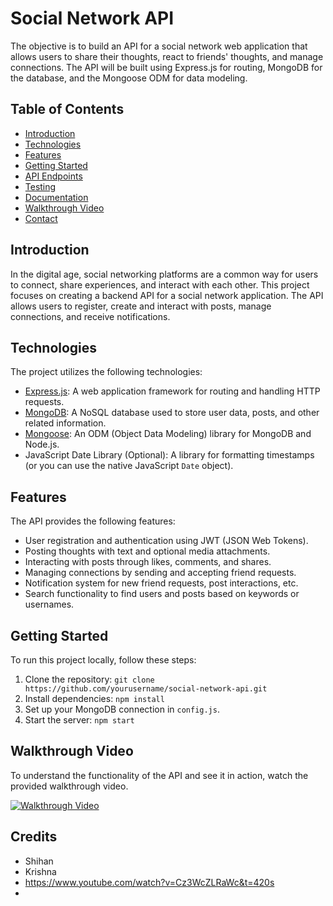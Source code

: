 # Social Network API
 The objective is to build an API for a social network web application that allows users to share their thoughts, react to friends' thoughts, and manage connections. The API will be built using Express.js for routing, MongoDB for the database, and the Mongoose ODM for data modeling. 

## Table of Contents

- [Introduction](#introduction)
- [Technologies](#technologies)
- [Features](#features)
- [Getting Started](#getting-started)
- [API Endpoints](#api-endpoints)
- [Testing](#testing)
- [Documentation](#documentation)
- [Walkthrough Video](#walkthrough-video)
- [Contact](#contact)

## Introduction

In the digital age, social networking platforms are a common way for users to connect, share experiences, and interact with each other. This project focuses on creating a backend API for a social network application. The API allows users to register, create and interact with posts, manage connections, and receive notifications.

## Technologies

The project utilizes the following technologies:

- [Express.js](https://www.npmjs.com/package/express): A web application framework for routing and handling HTTP requests.
- [MongoDB](https://www.mongodb.com/): A NoSQL database used to store user data, posts, and other related information.
- [Mongoose](https://www.npmjs.com/package/mongoose): An ODM (Object Data Modeling) library for MongoDB and Node.js.
- JavaScript Date Library (Optional): A library for formatting timestamps (or you can use the native JavaScript `Date` object).

## Features

The API provides the following features:

- User registration and authentication using JWT (JSON Web Tokens).
- Posting thoughts with text and optional media attachments.
- Interacting with posts through likes, comments, and shares.
- Managing connections by sending and accepting friend requests.
- Notification system for new friend requests, post interactions, etc.
- Search functionality to find users and posts based on keywords or usernames.

## Getting Started

To run this project locally, follow these steps:

1. Clone the repository: `git clone https://github.com/yourusername/social-network-api.git`
2. Install dependencies: `npm install`
3. Set up your MongoDB connection in `config.js`.
4. Start the server: `npm start`





## Walkthrough Video

To understand the functionality of the API and see it in action, watch the provided walkthrough video.

[![Walkthrough Video](https://drive.google.com/file/d/1ZBYK9nILs7FLhHF5S0_UnlCGdZ5Yj76k/view)](https://drive.google.com/file/d/1ZBYK9nILs7FLhHF5S0_UnlCGdZ5Yj76k/view)

## Credits 

- Shihan
- Krishna
- https://www.youtube.com/watch?v=Cz3WcZLRaWc&t=420s
-
